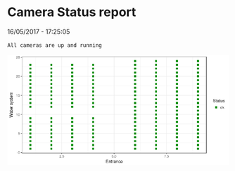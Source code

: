 Camera Status report
================
16/05/2017 - 17:25:05

    All cameras are up and running

![](camreport_files/figure-markdown_github/unnamed-chunk-2-1.png)
